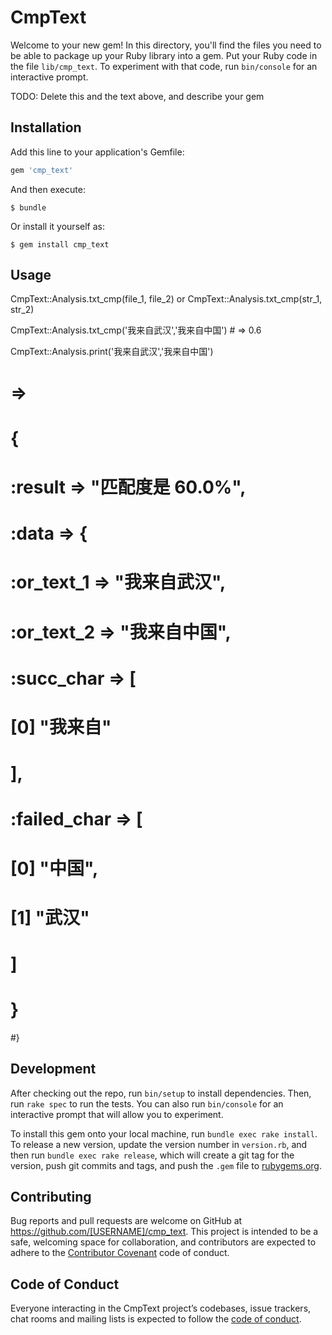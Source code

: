 # CmpText

Welcome to your new gem! In this directory, you'll find the files you need to be able to package up your Ruby library into a gem. Put your Ruby code in the file `lib/cmp_text`. To experiment with that code, run `bin/console` for an interactive prompt.

TODO: Delete this and the text above, and describe your gem

## Installation

Add this line to your application's Gemfile:

```ruby
gem 'cmp_text'
```

And then execute:

    $ bundle

Or install it yourself as:

    $ gem install cmp_text

## Usage

  CmpText::Analysis.txt_cmp(file_1, file_2)
or
  CmpText::Analysis.txt_cmp(str_1, str_2)

  CmpText::Analysis.txt_cmp('我来自武汉','我来自中国') # => 0.6

  CmpText::Analysis.print('我来自武汉','我来自中国')
# =>
# {
#    :result => "匹配度是 60.0%",
#      :data => {
#          :or_text_1 => "我来自武汉",
#          :or_text_2 => "我来自中国",
#          :succ_char => [
#            [0] "我来自"
#        ],
#        :failed_char => [
#            [0] "中国",
#            [1] "武汉"
#        ]
#    }
#}

## Development

After checking out the repo, run `bin/setup` to install dependencies. Then, run `rake spec` to run the tests. You can also run `bin/console` for an interactive prompt that will allow you to experiment.

To install this gem onto your local machine, run `bundle exec rake install`. To release a new version, update the version number in `version.rb`, and then run `bundle exec rake release`, which will create a git tag for the version, push git commits and tags, and push the `.gem` file to [rubygems.org](https://rubygems.org).

## Contributing

Bug reports and pull requests are welcome on GitHub at https://github.com/[USERNAME]/cmp_text. This project is intended to be a safe, welcoming space for collaboration, and contributors are expected to adhere to the [Contributor Covenant](http://contributor-covenant.org) code of conduct.

## Code of Conduct

Everyone interacting in the CmpText project’s codebases, issue trackers, chat rooms and mailing lists is expected to follow the [code of conduct](https://github.com/[USERNAME]/cmp_text/blob/master/CODE_OF_CONDUCT.md).
